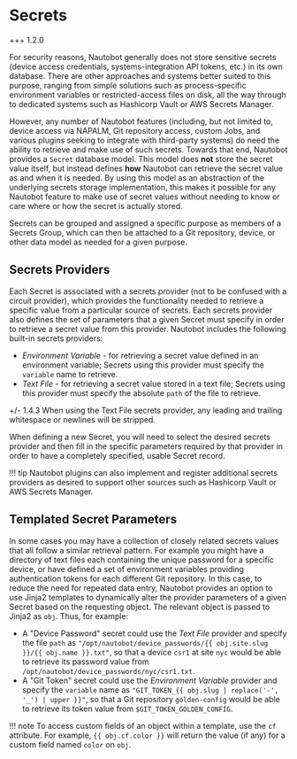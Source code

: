 # Secrets

+++ 1.2.0

For security reasons, Nautobot generally does not store sensitive secrets (device access credentials, systems-integration API tokens, etc.) in its own database. There are other approaches and systems better suited to this purpose, ranging from simple solutions such as process-specific environment variables or restricted-access files on disk, all the way through to dedicated systems such as Hashicorp Vault or AWS Secrets Manager.

However, any number of Nautobot features (including, but not limited to, device access via NAPALM, Git repository access, custom Jobs, and various plugins seeking to integrate with third-party systems) do need the ability to retrieve and make use of such secrets. Towards that end, Nautobot provides a `Secret` database model. This model does **not** store the secret value itself, but instead defines **how** Nautobot can retrieve the secret value as and when it is needed. By using this model as an abstraction of the underlying secrets storage implementation, this makes it possible for any Nautobot feature to make use of secret values without needing to know or care where or how the secret is actually stored.

Secrets can be grouped and assigned a specific purpose as members of a Secrets Group, which can then be attached to a Git repository, device, or other data model as needed for a given purpose.

## Secrets Providers

Each Secret is associated with a secrets provider (not to be confused with a circuit provider), which provides the functionality needed to retrieve a specific value from a particular source of secrets. Each secrets provider also defines the set of parameters that a given Secret must specify in order to retrieve a secret value from this provider. Nautobot includes the following built-in secrets providers:

- *Environment Variable* - for retrieving a secret value defined in an environment variable; Secrets using this provider must specify the `variable` name to retrieve.
- *Text File* - for retrieving a secret value stored in a text file; Secrets using this provider must specify the absolute `path` of the file to retrieve.

+/- 1.4.3
    When using the Text File secrets provider, any leading and trailing whitespace or newlines will be stripped.

When defining a new Secret, you will need to select the desired secrets provider and then fill in the specific parameters required by that provider in order to have a completely specified, usable Secret record.

!!! tip
    Nautobot plugins can also implement and register additional secrets providers as desired to support other sources such as Hashicorp Vault or AWS Secrets Manager.

## Templated Secret Parameters

In some cases you may have a collection of closely related secrets values that all follow a similar retrieval pattern. For example you might have a directory of text files each containing the unique password for a specific device, or have defined a set of environment variables providing authentication tokens for each different Git repository. In this case, to reduce the need for repeated data entry, Nautobot provides an option to use Jinja2 templates to dynamically alter the provider parameters of a given Secret based on the requesting object. The relevant object is passed to Jinja2 as `obj`. Thus, for example:

- A "Device Password" secret could use the *Text File* provider and specify the file `path` as `"/opt/nautobot/device_passwords/{{ obj.site.slug }}/{{ obj.name }}.txt"`, so that a device `csr1` at site `nyc` would be able to retrieve its password value from `/opt/nautobot/device_passwords/nyc/csr1.txt`.
- A "Git Token" secret could use the *Environment Variable* provider and specify the `variable` name as `"GIT_TOKEN_{{ obj.slug | replace('-', '_') | upper }}"`, so that a Git repository `golden-config` would be able to retrieve its token value from `$GIT_TOKEN_GOLDEN_CONFIG`.

!!! note
    To access custom fields of an object within a template, use the `cf` attribute. For example, `{{ obj.cf.color }}` will return the value (if any) for a custom field named `color` on `obj`.
